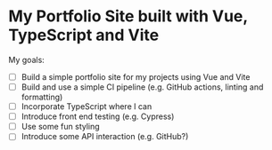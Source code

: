 # My Portfolio Site built with Vue, TypeScript and Vite

My goals:

- [ ] Build a simple portfolio site for my projects using Vue and Vite
- [ ] Build and use a simple CI pipeline (e.g. GitHub actions, linting and formatting)
- [ ] Incorporate TypeScript where I can
- [ ] Introduce front end testing (e.g. Cypress)
- [ ] Use some fun styling
- [ ] Introduce some API interaction (e.g. GitHub?)
